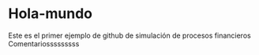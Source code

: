 # Hola-mundo
Este es el primer ejemplo de github de simulación de procesos financieros
Comentariosssssssss
